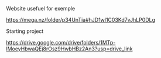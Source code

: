 Website usefuel for exemple

https://mega.nz/folder/p34UnTia#hJD1wl1C03Kd7vJhLP0DLg

Starting project

https://drive.google.com/drive/folders/1MTp-lMoeyHbwaQEj8rOsz9HwbHBz2An3?usp=drive_link
